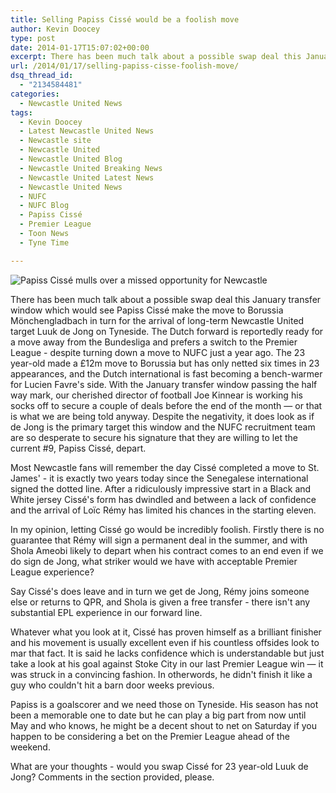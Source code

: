 ```yaml
---
title: Selling Papiss Cissé would be a foolish move
author: Kevin Doocey
type: post
date: 2014-01-17T15:07:02+00:00
excerpt: There has been much talk about a possible swap deal this January transfer window which would see Papiss Cissé make the move to Borussia Mönchengladbach..
url: /2014/01/17/selling-papiss-cisse-foolish-move/
dsq_thread_id:
  - "2134584481"
categories:
  - Newcastle United News
tags:
  - Kevin Doocey
  - Latest Newcastle United News
  - Newcastle site
  - Newcastle United
  - Newcastle United Blog
  - Newcastle United Breaking News
  - Newcastle United Latest News
  - Newcastle United News
  - NUFC
  - NUFC Blog
  - Papiss Cissé
  - Premier League
  - Toon News
  - Tyne Time

---
```

![Papiss Cissé mulls over a missed opportunity for Newcastle](https://www.tynetime.com/wp-content/uploads/2014/01/Papiss-Cisse-Newcastle-2014.jpg "Cissé - Still has the quality to become a regular goalscorer again")

There has been much talk about a possible swap deal this January transfer window which would see Papiss Cissé make the move to Borussia Mönchengladbach in turn for the arrival of long-term Newcastle United target Luuk de Jong on Tyneside. The Dutch forward is reportedly ready for a move away from the Bundesliga and prefers a switch to the Premier League - despite turning down a move to NUFC just a year ago. The 23 year-old made a £12m move to Borussia but has only netted six times in 23 appearances, and the Dutch international is fast becoming a bench-warmer for Lucien Favre's side. With the January transfer window passing the half way mark, our cherished director of football Joe Kinnear is working his socks off to secure a couple of deals before the end of the month — or that is what  we are being told anyway. Despite the negativity, it does look as if de Jong is the primary target this window and the NUFC recruitment team are so desperate to secure his signature that they are willing to let the current #9, Papiss Cissé, depart.

Most Newcastle fans will remember the day Cissé completed a move to St. James' - it is exactly two years today since the Senegalese international signed the dotted line. After a ridiculously impressive start in a Black and White jersey Cissé's form has dwindled and between a lack of confidence and the arrival of Loïc Rémy has limited his chances in the starting eleven.

In my opinion, letting Cissé go would be incredibly foolish. Firstly there is no guarantee that Rémy will sign a permanent deal in the summer, and with Shola Ameobi likely to depart when his contract comes to an end even if we do sign de Jong, what striker would we have with acceptable Premier League experience?

Say Cissé's does leave and in turn we get de Jong, Rémy joins someone else or returns to QPR, and Shola is given a free transfer - there isn't any substantial EPL experience in our forward line.

Whatever what you look at it, Cissé has proven himself as a brilliant finisher and his movement is usually excellent even if his countless offsides look to mar that fact. It is said he lacks confidence which is understandable but just take a look at his goal against Stoke City in our last Premier League win — it was struck in a convincing fashion. In otherwords, he didn't finish it like a guy who couldn't hit a barn door weeks previous.

Papiss is a goalscorer and we need those on Tyneside. His season has not been a memorable one to date but he can play a big part from now until May and who knows, he might be a decent shout to net on Saturday if you happen to be considering a bet on the Premier League ahead of the weekend.

What are your thoughts - would you swap Cissé for 23 year-old Luuk de Jong? Comments in the section provided, please.
